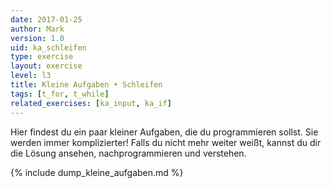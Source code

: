 ```yaml
---
date: 2017-01-25
author: Mark
version: 1.0
uid: ka_schleifen
type: exercise
layout: exercise
level: l3
title: Kleine Aufgaben • Schleifen
tags: [t_for, t_while]
related_exercises: [ka_input, ka_if]
---
```


Hier findest du ein paar kleiner Aufgaben, die du programmieren sollst.
Sie werden immer komplizierter! Falls du nicht mehr weiter weißt,
kannst du dir die Lösung ansehen, nachprogrammieren und verstehen.

{% include dump_kleine_aufgaben.md %}